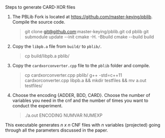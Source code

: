 Steps to generate CARD-XOR files

1) The PBLib Fork is located at https://github.com/master-keying/pblib. Compile the source code.
    > git clone git@github.com:master-keying/pblib.git
    > cd pblib 
    > git submodule update --init
    > cmake -H. -Bbuild
    > cmake --build build

2) Copy the `libpb.a` file from `build/` to `pblib/`.
    > cp build/libpb.a pblib/
3) Copy the ```cardxorconverter.cpp``` file to the ```pblib``` folder and compile.
    > cp cardxorconverter.cpp pblib/
    > g++ -std=c++11 cardxorconverter.cpp libpb.a  && mkdir testfiles && mv a.out testfiles/
4) Choose the encoding {ADDER, BDD, CARD}. Choose the number of variables you need in the cnf and the number of times
   you want to conduct the experiment.
    > ./a.out ENCODING NUMVAR NUMEXP

This executable generates *n x n* CNF files with *n* variables (projected) going through all the parameters discussed in the paper. 
